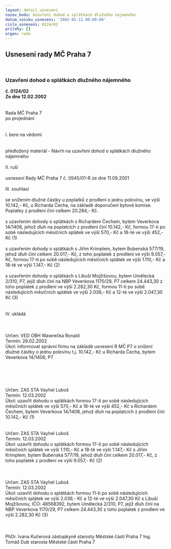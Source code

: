 ```yaml
---
layout: detail_usneseni
nazev_bodu: Uzavření dohod o splátkách dlužného nájemného
datum_vzniku_usneseni: '2002-02-12 00:00:00'
cislo_usneseni: 0124/02
prilohy: []
organ: rada
---
```

<div id="ucUsn_pList" class="usn">
	<span><h2>Usnesení rady MČ Praha 7 </h2>
<br></span><div class="standBody">
<span><h3>Uzavření dohod o splátkách dlužného nájemného</h3></span><div class="center">
		<strong>č. 0124/02</strong><br>
	</div>
<div class="center">
		<strong>Ze dne 12.02.2002</strong><br><br>
	</div>
<br>Rada MČ Praha 7<br>po projednání<br><br><br>I.	bere na vědomí<br><br> <br>předložený materiál - Návrh na uzavření dohod o splátkách dlužného nájemného<br><br>II.	ruší <br><br>usnesení Rady MČ Praha 7 č. 0945/01-R ze dne 11.09.2001 <br><br>III.	souhlasí <br><br>se snížením dlužné částky u poplatků z prodlení o jednu polovinu, ve výši 10.142,- Kč, u Richarda Čecha, na základě doporučení bytové komise. Poplatky z prodlení činí celkem 20.284,- Kč.<br> <br>s uzavřením dohody o splátkách s Richardem Čechem, bytem Veverkova 14/1408, jehož dluh na poplatcích z prodlení činí 10.142,- Kč, formou 17-ti po sobě následujících měsíčních splátek ve výši 570,- Kč a 18-té ve výši 452,- Kč (1)<br><br>s uzavřením dohody o splátkách s Jiřím Krimplem, bytem Bubenská  577/19, jehož dluh činí celkem 20.017,- Kč, z toho poplatek z prodlení ve výši 9.057,- Kč, formou 17-ti po sobě následujících měsíčních splátek ve výši 1.110,- Kč a 18-té ve výši 1.147,- Kč (2)<br><br>s uzavřením dohody o splátkách s Libuší Mojžíšovou, bytem Umělecká 2/310, P7, jejíž dluh činí na NBP Veverkova 1170/29, P7 celkem 24.443,30 z toho poplatek z prodlení ve výši 2.282,30 Kč, formou 11-ti po sobě následujících měsíčních splátek ve výši 2.036,- Kč a 12-té ve výši 2.047,30 Kč (3)<br><br><br>IV.	ukládá <br><br><br> <br>Určen:	VED OBH Wawrečka Ronald<br>Termín: 28.02.2002<br>Úkol:	informovat správní firmu na základě usnesení R MČ P7 o snížení dlužné částky o jednu polovinu t.j. 10.142,- Kč u Richarda Čecha, bytem  Veverkova 14/1408, P7<br> <br><br><br><br> <br>Určen:	ZAS STA Vayhel Luboš<br>Termín: 12.03.2002<br>Úkol:	uzavřít dohodu o splátkách formou 17-ti po sobě následujících měsíčních splátek ve výši 570,- Kč a 18-té ve výši 452,- Kč s Richardem Čechem, bytem Veverkova 14/1408, jehož dluh na poplatcích z prodlení činí 10.142,- Kč (1)<br> <br> <br>Určen:	ZAS STA Vayhel Luboš<br>Termín: 12.03.2002<br>Úkol:	uzavřít dohodu o splátkách formou 17-ti po sobě následujících měsíčních splátek ve výši 1.110,- Kč a 18-té ve výši 1.147,- Kč s Jiřím Krimplem, bytem Bubenská  577/19, jehož dluh činí celkem 20.017,- Kč, z toho poplatek z prodlení ve výši 9.057,- Kč (2)<br> <br><br> <br>Určen:	ZAS STA Vayhel Luboš<br>Termín: 12.03.2002<br>Úkol:	uzavřít dohodu o splátkách formou 11-ti po sobě následujících měsíčních splátek ve výši 2.036,- Kč a 12-té ve výši 2.047,30 Kč s Libuší Mojžíšovou, IČO: 48568392, bytem Umělecká 2/310, P7, jejíž dluh činí na NBP Veverkova 1170/29, P7 celkem 24.443,30 z toho poplatek z prodlení ve výši 2.282,30 Kč (3)<br> <br> <br>	<br>PhDr. Ivana Kučerová zástupkyně starosty Městské části Praha 7	Ing. Tomáš Dub starosta Městské části Praha 7<br>	<br><br>
</div>
</div>